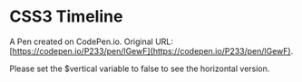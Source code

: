 # CSS3 Timeline

A Pen created on CodePen.io. Original URL: [https://codepen.io/P233/pen/lGewF](https://codepen.io/P233/pen/lGewF).

Please set the $vertical variable to false to see the horizontal version.

